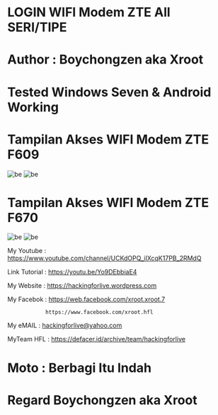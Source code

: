 # LOGIN WIFI Modem ZTE All SERI/TIPE

# Author : Boychongzen aka Xroot

# Tested  Windows Seven & Android Working

# Tampilan Akses WIFI Modem ZTE F609
![be](https://raw.githubusercontent.com/boychongzen18/WIFI-Modem-ZTE-F609/master/wifi.jpg)
![be](https://raw.githubusercontent.com/boychongzen18/WIFI-Modem-ZTE-F609/master/wifi1.jpg)
# Tampilan Akses WIFI Modem ZTE F670
![be](https://raw.githubusercontent.com/boychongzen18/WIFI-Modem-ZTE-F609/master/ZTE_F670.jpg)
![be](https://raw.githubusercontent.com/boychongzen18/WIFI-Modem-ZTE-F609/master/ADMIN.jpg)

My Youtube    : https://www.youtube.com/channel/UCKdOPQ_iIXcqK17PB_2RMdQ

Link Tutorial : https://youtu.be/Yo9DEbbiaE4

My Website    : https://hackingforlive.wordpress.com

My Facebok    : https://web.facebook.com/xroot.xroot.7

                https://www.facebook.com/xroot.hfl

My eMAIL      : hackingforlive@yahoo.com

MyTeam HFL    : https://defacer.id/archive/team/hackingforlive

# Moto : Berbagi Itu Indah

# Regard Boychongzen aka Xroot
